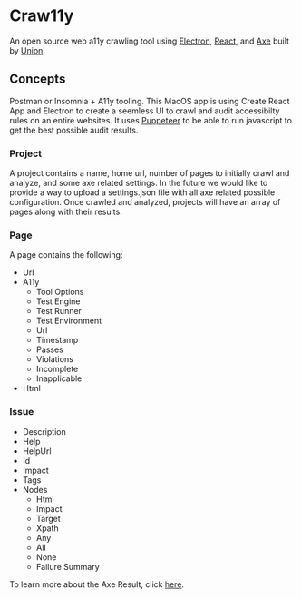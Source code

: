 # Craw11y

An open source web a11y crawling tool using [Electron](https://electronjs.org), [React](https://reactjs.org), and [Axe](https://www.deque.com/axe) built by [Union](https://union.co).

## Concepts

Postman or Insomnia + A11y tooling. This MacOS app is using Create React App and Electron to create a seemless UI to crawl and audit accessibilty rules on an entire websites. It uses [Puppeteer](https://github.com/GoogleChrome/puppeteer) to be able to run javascript to get the best possible audit results.


### Project
A project contains a name, home url, number of pages to initially crawl and analyze, and some axe related settings. In the future we would like to provide a way to upload a settings.json file with all axe related possible configuration. Once crawled and analyzed, projects will have an array of pages along with their results.

### Page
A page contains the following:

* Url
* A11y
  * Tool Options
  * Test Engine
  * Test Runner
  * Test Environment
  * Url
  * Timestamp
  * Passes
  * Violations
  * Incomplete
  * Inapplicable
* Html

### Issue
* Description
* Help
* HelpUrl
* Id
* Impact
* Tags
* Nodes
  * Html
  * Impact
  * Target
  * Xpath
  * Any
  * All
  * None
  * Failure Summary

To learn more about the Axe Result, click [here](https://github.com/dequelabs/axe-core/blob/master/doc/API.md).

